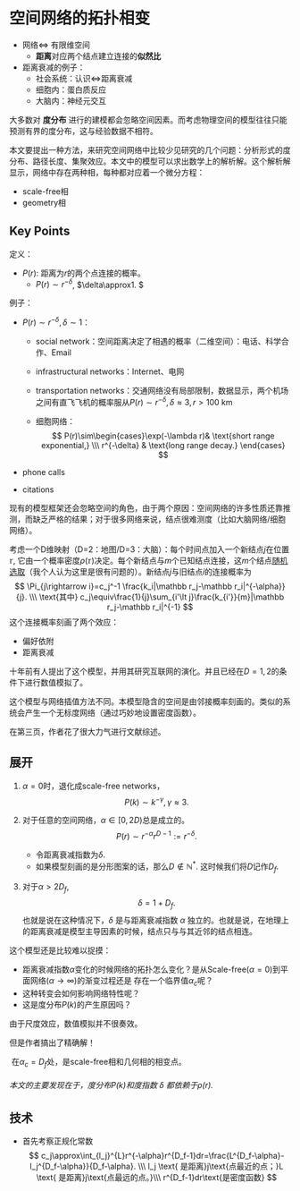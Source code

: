 # 空间网络的拓扑相变

- 网络$\Leftrightarrow$ 有限维空间
  - **距离**对应两个结点建立连接的**似然比**
- 距离衰减的例子：
  - 社会系统：认识$\Leftrightarrow$距离衰减
  - 细胞内：蛋白质反应
  - 大脑内：神经元交互

大多数对 **度分布** 进行的建模都会忽略空间因素。而考虑物理空间的模型往往只能预测有界的度分布，这与经验数据不相符。

本文要提出一种方法，来研究空间网络中比较少见研究的几个问题：分析形式的度分布、路径长度、集聚效应。本文中的模型可以求出数学上的解析解。这个解析解显示，网络中存在两种相，每种都对应着一个微分方程：

- scale-free相
- geometry相

## Key Points



定义：

- $P(r)$: 距离为$r$的两个点连接的概率。
  - $P(r)\sim r^{-\delta}$, $\delta\approx1. $

例子：

- $P(r)\sim r^{-\delta},\delta\sim1$：

  - social network：空间距离决定了相遇的概率（二维空间）：电话、科学合作、Email

  - infrastructural networks：Internet、电网

  - transportation networks：交通网络没有局部限制，数据显示，两个机场之间有直飞飞机的概率服从$P(r)\sim r^{-\delta},\delta\approx 3, r\gt100 \text { km}$ 

  - 细胞网络：
    $$
    P(r)\sim\begin{cases}\exp(-\lambda r)& \text{short range exponential,} \\\
    r^{-\delta} & \text{long range decay.}
    \end{cases}
    $$




- phone calls
- citations



现有的模型框架还会忽略空间的角色，由于两个原因：空间网络的许多性质还靠推测，而缺乏严格的结果；对于很多网络来说，结点很难测度（比如大脑网络/细胞网络）。



考虑一个D维映射（D=2：地图/D=3：大脑）：每个时间点加入一个新结点$j$在位置$\mathbb r$, 它由一个概率密度$\rho(\mathbb r)$决定。每个新结点与$m$个已知结点连接，这$m$个结点<u>随机选取</u>（我个人认为这里是很有问题的）。新结点$j$与旧结点$i$的连接概率为 
$$
\Pi_{j\rightarrow i}=c_j^-1 \frac{k_i|\mathbb r_j-\mathbb r_i|^{-\alpha}}{j}. \\\ \text{其中}
c_j\equiv\frac{1}{j}\sum_{i'\lt j}\frac{k_{i'}}{m}|\mathbb r_j-\mathbb r_i|^{-1}
$$
这个连接概率刻画了两个效应：

- 偏好依附
- 距离衰减



十年前有人提出了这个模型，并用其研究互联网的演化。并且已经在$D=1,2$的条件下进行数值模拟了。



这个模型与网络插值方法不同。本模型隐含的空间是由邻接概率刻画的。类似的系统会产生一个无标度网络（通过巧妙地设置密度函数）。



在第三页，作者花了很大力气进行文献综述。



## 展开

1. $\alpha =0$时，退化成scale-free networks，
   $$
   P(k)\sim k^{-\gamma},\gamma \approx 3. 
   $$

2. 对于任意的空间网络，$\alpha\in [0,2D)$总是成立的。
   $$
   P(r)\sim r^{-\alpha}r^{D-1}:=r^{-\delta}.
   $$

   - 令距离衰减指数为$\delta.$ 
   - 如果模型刻画的是分形图案的话，那么$D\notin \mathbb N^*.$ 这时候我们将$D$记作$D_f.$ 

3. 对于$\alpha\gt 2D_f,$ 
   $$
   \delta=1+D_f.
   $$
   也就是说在这种情况下，$\delta$ 是与距离衰减指数 $\alpha$ 独立的。也就是说，在地理上的距离衰减是模型主导因素的时候，结点只与与其近邻的结点相连。

   

   

这个模型还是比较难以捉摸：

- 距离衰减指数$\alpha$变化的时候网络的拓扑怎么变化？是从Scale-free($\alpha=0$)到平面网络($\alpha\rightarrow\infty$)的渐变过程还是 存在一个临界值$\alpha_c$呢？
- 这种转变会如何影响网络特性呢？
- 这是度分布$P(k)$的产生原因吗？

由于尺度效应，数值模拟并不很奏效。

但是作者搞出了精确解！

​	在$\alpha_c = D_f$处，是scale-free相和几何相的相变点。



###### 本文的主要发现在于，度分布$P(k)$和度指数 $\delta$ 都依赖于$\rho(r).$





## 技术



- 首先考察正规化常数
  $$
  c_j\approx\int_{l_j}^{L}r^{-\alpha}r^{D_f-1}dr=\frac{L^{D_f-\alpha}-l_j^{D_f-\alpha}}{D_f-\alpha}. \\\
  l_j \text{ 是距离}j\text{点最近的点；}L \text{ 是距离}j\text{点最远的点。}\\\
  r^{D_f-1}dr\text{是密度函数}
  $$
  
